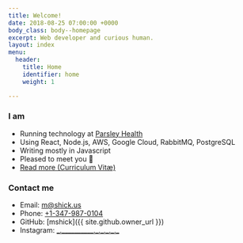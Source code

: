 ```yaml
---
title: Welcome!
date: 2018-08-25 07:00:00 +0000
body_class: body--homepage
excerpt: Web developer and curious human.
layout: index
menu:
  header:
    title: Home
    identifier: home
    weight: 1

---
```

### I am

* Running technology at [Parsley Health](https://www.parsleyhealth.com)
* Using React, Node.js, AWS, Google Cloud, RabbitMQ, PostgreSQL
* Writing mostly in Javascript
* Pleased to meet you 👋
* [Read more (Curriculum Vitæ)](/cv/)

### Contact me

* Email: [m@shick.us](mailto:m@shick.us)
* Phone: [+1-347-987-0104](tel:+13479870104)
* GitHub: [mshick]({{ site.github.owner_url }})
* Instagram: [\_.\_\_\_\_\_\_\_\_\_\_.\_.\_.\_.\_.\_](https://www.instagram.com/_._________._._._._._/)
